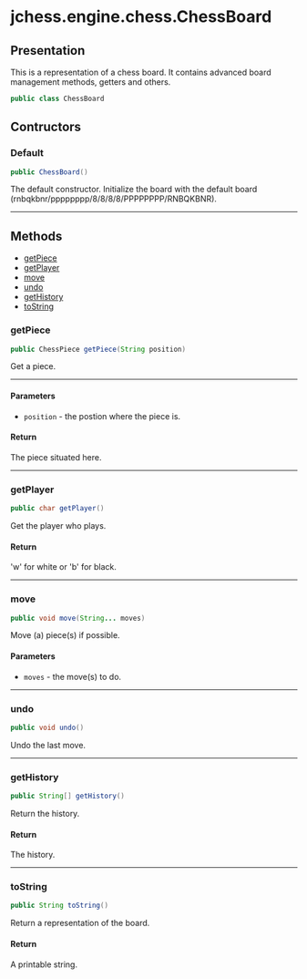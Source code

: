 # jchess.engine.chess.ChessBoard

## Presentation

This is a representation of a chess board.
It contains advanced board management methods, getters and others.

```java
public class ChessBoard
```

## Contructors

### Default

```java
public ChessBoard()
```

The default constructor.
Initialize the board with the default board (rnbqkbnr/pppppppp/8/8/8/8/PPPPPPPP/RNBQKBNR).

------------------------------------------------

## Methods

 - [getPiece](#getPiece)
 - [getPlayer](#getPlayer)
 - [move](#move)
 - [undo](#undo)
 - [getHistory](#getHistory)
 - [toString](#toString)

### getPiece <span id="getPiece" />

```java
public ChessPiece getPiece(String position)
```

Get a piece.

------------------------------------------------

#### Parameters

 - `position` - the postion where the piece is.

#### Return

The piece situated here.

------------------------------------------------

### getPlayer <span id="getPlayer" />

```java
public char getPlayer()
```

Get the player who plays.

#### Return

'w' for white or 'b' for black.

------------------------------------------------

### move <span id="move" />

```java
public void move(String... moves)
```

Move (a) piece(s) if possible.

#### Parameters

 - `moves` - the move(s) to do.

------------------------------------------------

### undo <span id="undo" />

```java
public void undo()
```

Undo the last move.

------------------------------------------------

### getHistory <span id="getHistory" />

```java
public String[] getHistory()
```

Return the history.

#### Return

The history.

------------------------------------------------

### toString <span id="toString" />

```java
public String toString()
```

Return a representation of the board.

#### Return

A printable string.
